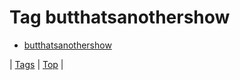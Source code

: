 <!--
title: Tag butthatsanothershow
date: 2020-06-28T15:26:58.907Z
tags:
-->
# Tag butthatsanothershow

 * [butthatsanothershow](160298672087.md)

| [Tags](tags.md) | [Top](index.md) |
